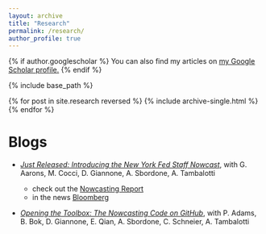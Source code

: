 ```yaml
---
layout: archive
title: "Research"
permalink: /research/
author_profile: true
---
```


<head>
  <!-- Default head tags -->
  <meta charset="utf-8">
  <meta http-equiv="X-UA-Compatible" content="IE=edge">
  <meta name="viewport" content="width=device-width, initial-scale=1">
  <link rel="stylesheet" href="{{ "/assets/main.css" | relative_url }}">
  <link rel="alternate" type="application/rss+xml" title="{{ site.title | escape }}" href="{{ "/feed.xml" | relative_url }}">

  <!-- Favicon head tag -->
  <link rel="icon" href="favicon.ico" type="image/x-icon">
</head>

{% if author.googlescholar %}
  You can also find my articles on <u><a href="{{author.googlescholar}}">my Google Scholar profile</a>.</u>
{% endif %}

{% include base_path %}

{% for post in site.research reversed %}
  {% include archive-single.html %}
{% endfor %}


Blogs
======
* [*Just Released: Introducing the New York Fed Staff Nowcast*](http://libertystreeteconomics.newyorkfed.org/2016/04/just-released-introducing-the-frbny-nowcast.html), with G. Aarons, M. Cocci, D. Giannone, A. Sbordone, A. Tambalotti
  * check out the [Nowcasting Report](https://libertystreeteconomics.newyorkfed.org/2016/04/just-released-introducing-the-frbny-nowcast.html)
  * in the news [Bloomberg](https://www.bloomberg.com/news/videos/2016-04-13/introducing-the-frbny-nowcast)

* [*Opening the Toolbox: The Nowcasting Code on GitHub*](https://libertystreeteconomics.newyorkfed.org/2018/08/opening-the-toolbox-the-nowcasting-code-on-github.html), with P. Adams, B. Bok, D. Giannone, E. Qian, A. Sbordone, C. Schneier, A. Tambalotti
